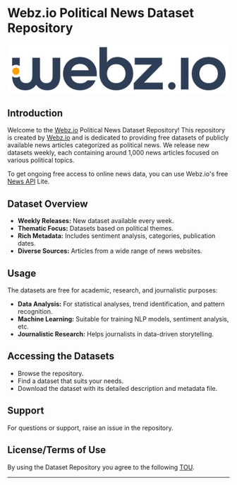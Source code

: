 # Webz.io Political News Dataset Repository

![webz.io Logo ](https://github.com/Webhose/free-news-datasets/blob/master/webz_logo.png)

## Introduction

Welcome to the [Webz.io](https://webz.io) Political News Dataset Repository! This repository is created by [Webz.io](https://webz.io) and is dedicated to providing free datasets of publicly available news articles categorized as political news. We release new datasets weekly, each containing around 1,000 news articles focused on various political topics.

To get ongoing free access to online news data, you can use Webz.io's free [News API](https://webz.io/products/news-api#lite) Lite. 

## Dataset Overview

- **Weekly Releases:** New dataset available every week.
- **Thematic Focus:** Datasets based on political themes.
- **Rich Metadata:** Includes sentiment analysis, categories, publication dates.
- **Diverse Sources:** Articles from a wide range of news websites.

## Usage

The datasets are free for academic, research, and journalistic purposes:

- **Data Analysis:** For statistical analyses, trend identification, and pattern recognition.
- **Machine Learning:** Suitable for training NLP models, sentiment analysis, etc.
- **Journalistic Research:** Helps journalists in data-driven storytelling.

## Accessing the Datasets

- Browse the repository.
- Find a dataset that suits your needs.
- Download the dataset with its detailed description and metadata file.


## Support

For questions or support, raise an issue in the repository.

## License/Terms of Use 

By using the Dataset Repository you agree to the following [TOU](https://github.com/Webhose/free-news-datasets/blob/master/tou.MD).


---

